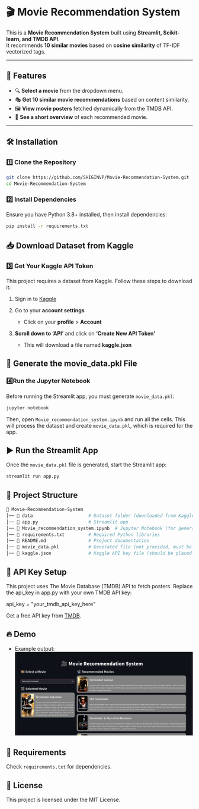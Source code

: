 # 🎬 Movie Recommendation System

This is a **Movie Recommendation System** built using **Streamlit, Scikit-learn, and TMDB API**.  
It recommends **10 similar movies** based on **cosine similarity** of TF-IDF vectorized tags.  

---

## 🚀 Features
- 🔍 **Select a movie** from the dropdown menu.
- 🎭 **Get 10 similar movie recommendations** based on content similarity.
- 🖼️ **View movie posters** fetched dynamically from the TMDB API.
- 📜 **See a short overview** of each recommended movie.

---

## 🛠️ Installation

### 1️⃣ Clone the Repository  
```sh 
git clone https://github.com/SHIGINVP/Movie-Recommendation-System.git
cd Movie-Recommendation-System
```


### 2️⃣ Install Dependencies

Ensure you have Python 3.8+ installed, then install dependencies:

```sh
pip install -r requirements.txt
```



## 📥 Download Dataset from Kaggle
### 3️⃣ Get Your Kaggle API Token

This project requires a dataset from Kaggle. Follow these steps to download it:

1. Sign in to [Kaggle](https://www.kaggle.com/)

2. Go to your **account settings**
	- Click on your **profile** > **Account**

3. **Scroll down to ‘API’** and click on **‘Create New API Token’**
	- This will download a file named **kaggle.json**



## 🎯 Generate the movie_data.pkl File

### 4️⃣Run the Jupyter Notebook

Before running the Streamlit app, you must generate `movie_data.pkl`:

```sh
jupyter notebook
```

Then, open `Movie_recommendation_system.ipynb` and run all the cells.
This will process the dataset and create `movie_data.pkl`, which is required for the app.


## ▶️ Run the Streamlit App

Once the `movie_data.pkl` file is generated, start the Streamlit app:

```sh
streamlit run app.py
```


## 📌 Project Structure

```sh
📂 Movie-Recommendation-System
│── 📂 data                     # Dataset folder (downloaded from Kaggle)
│── 📜 app.py                   # Streamlit app
│── 📜 Movie_recommendation_system.ipynb  # Jupyter Notebook (for generating pkl file)
│── 📜 requirements.txt         # Required Python libraries
│── 📜 README.md                # Project documentation
│── 📜 movie_data.pkl           # Generated file (not provided, must be created)
│── 📜 kaggle.json              # Kaggle API key file (should be placed in ~/.kaggle)

```


## 🔑 API Key Setup

This project uses The Movie Database (TMDB) API to fetch posters.
Replace the api_key in app.py with your own TMDB API key:

api_key = "your_tmdb_api_key_here"

Get a free API key from [TMDB](https://www.themoviedb.org/).

## 🔥 Demo
- Example output:
![Movie Recommendation System UI](https://github.com/SHIGINVP/Movie-Recommendation-System/blob/main/Movie_Recommendation_System_UI.png)

## 📌 Requirements

Check `requirements.txt` for dependencies.



## 📜 License

This project is licensed under the MIT License.



